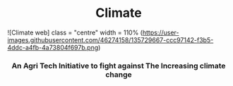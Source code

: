 <h1 align="center">Climate</h1>

![Climate web] class = "centre" width = 110% (https://user-images.githubusercontent.com/46274158/135729667-ccc97142-f3b5-4ddc-a4fb-4a73804f697b.png)


<h3 align="center">An Agri Tech Initiative to fight against The Increasing climate change
</h3>
